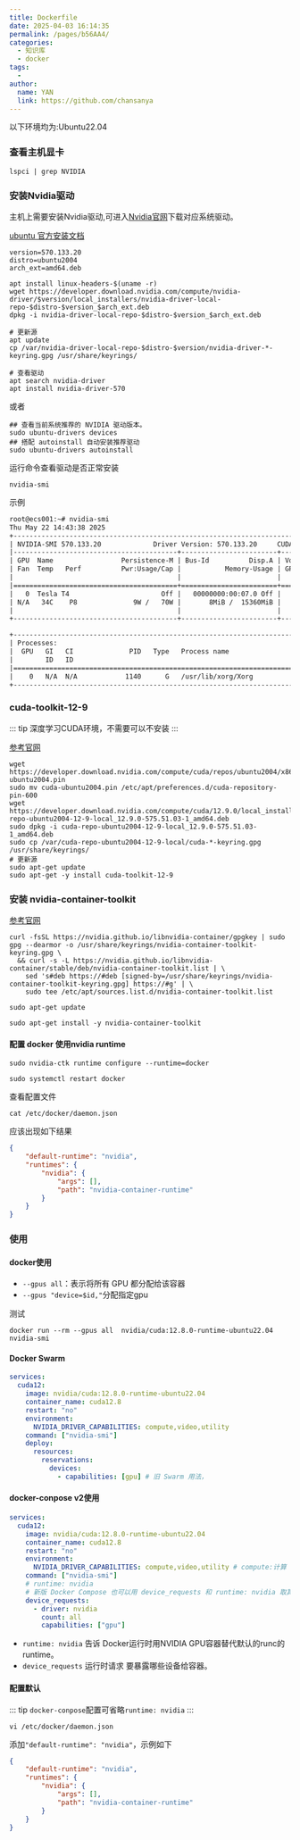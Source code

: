 ```yaml
---
title: Dockerfile
date: 2025-04-03 16:14:35
permalink: /pages/b56AA4/
categories:
  - 知识库
  - docker
tags:
  - 
author: 
  name: YAN
  link: https://github.com/chansanya
---
```




以下环境均为:Ubuntu22.04

### 查看主机显卡
```shell
lspci | grep NVIDIA
```

### 安装Nvidia驱动
主机上需要安装Nvidia驱动,可进入[Nvidia官网](https://www.nvidia.cn/drivers/lookup/)下载对应系统驱动。

[ubuntu 官方安装文档](https://docs.nvidia.com/datacenter/tesla/driver-installation-guide/index.html#ubuntu)

```shell
version=570.133.20
distro=ubuntu2004
arch_ext=amd64.deb

apt install linux-headers-$(uname -r)
wget https://developer.download.nvidia.com/compute/nvidia-driver/$version/local_installers/nvidia-driver-local-repo-$distro-$version_$arch_ext.deb
dpkg -i nvidia-driver-local-repo-$distro-$version_$arch_ext.deb

# 更新源
apt update
cp /var/nvidia-driver-local-repo-$distro-$version/nvidia-driver-*-keyring.gpg /usr/share/keyrings/

# 查看驱动
apt search nvidia-driver
apt install nvidia-driver-570
```

或者
```shell
## 查看当前系统推荐的 NVIDIA 驱动版本。
sudo ubuntu-drivers devices
## 搭配 autoinstall 自动安装推荐驱动
sudo ubuntu-drivers autoinstall
```


运行命令查看驱动是否正常安装

```shell
nvidia-smi
```
示例
```txt
root@ecs001:~# nvidia-smi
Thu May 22 14:43:38 2025
+-----------------------------------------------------------------------------------------+
| NVIDIA-SMI 570.133.20             Driver Version: 570.133.20     CUDA Version: 12.8     |
|-----------------------------------------+------------------------+----------------------+
| GPU  Name                 Persistence-M | Bus-Id          Disp.A | Volatile Uncorr. ECC |
| Fan  Temp   Perf          Pwr:Usage/Cap |           Memory-Usage | GPU-Util  Compute M. |
|                                         |                        |               MIG M. |
|=========================================+========================+======================|
|   0  Tesla T4                       Off |   00000000:00:07.0 Off |                    0 |
| N/A   34C    P8              9W /   70W |       8MiB /  15360MiB |      0%      Default |
|                                         |                        |                  N/A |
+-----------------------------------------+------------------------+----------------------+

+-----------------------------------------------------------------------------------------+
| Processes:                                                                              |
|  GPU   GI   CI              PID   Type   Process name                        GPU Memory |
|        ID   ID                                                               Usage      |
|=========================================================================================|
|    0   N/A  N/A            1140      G   /usr/lib/xorg/Xorg                        4MiB |
+-----------------------------------------------------------------------------------------+
```

### cuda-toolkit-12-9

::: tip
深度学习CUDA环境，不需要可以不安装
:::

[参考官网](https://developer.nvidia.com/cuda-downloads?target_os=Linux&target_arch=x86_64&Distribution=Ubuntu&target_version=20.04&target_type=deb_local)


```shell
wget https://developer.download.nvidia.com/compute/cuda/repos/ubuntu2004/x86_64/cuda-ubuntu2004.pin
sudo mv cuda-ubuntu2004.pin /etc/apt/preferences.d/cuda-repository-pin-600
wget https://developer.download.nvidia.com/compute/cuda/12.9.0/local_installers/cuda-repo-ubuntu2004-12-9-local_12.9.0-575.51.03-1_amd64.deb
sudo dpkg -i cuda-repo-ubuntu2004-12-9-local_12.9.0-575.51.03-1_amd64.deb
sudo cp /var/cuda-repo-ubuntu2004-12-9-local/cuda-*-keyring.gpg /usr/share/keyrings/
# 更新源
sudo apt-get update
sudo apt-get -y install cuda-toolkit-12-9
```


### 安装 nvidia-container-toolkit

[参考官网](https://docs.nvidia.com/datacenter/cloud-native/container-toolkit/latest/install-guide.html)

```shell
curl -fsSL https://nvidia.github.io/libnvidia-container/gpgkey | sudo gpg --dearmor -o /usr/share/keyrings/nvidia-container-toolkit-keyring.gpg \
  && curl -s -L https://nvidia.github.io/libnvidia-container/stable/deb/nvidia-container-toolkit.list | \
    sed 's#deb https://#deb [signed-by=/usr/share/keyrings/nvidia-container-toolkit-keyring.gpg] https://#g' | \
    sudo tee /etc/apt/sources.list.d/nvidia-container-toolkit.list
```

```shell
sudo apt-get update
```

```shell
sudo apt-get install -y nvidia-container-toolkit
```

#### 配置 docker 使用nvidia runtime
```shell
sudo nvidia-ctk runtime configure --runtime=docker
```

```shell
sudo systemctl restart docker
```

查看配置文件

```shell
cat /etc/docker/daemon.json
```

应该出现如下结果
```json
{
    "default-runtime": "nvidia",
    "runtimes": {
        "nvidia": {
            "args": [],
            "path": "nvidia-container-runtime"
        }
    }
}
```


### 使用

#### docker使用

- `--gpus all`：表示将所有 GPU 都分配给该容器
- `--gpus "device=$id,"`分配指定gpu

测试
```shell
docker run --rm --gpus all  nvidia/cuda:12.8.0-runtime-ubuntu22.04 nvidia-smi
```

#### Docker Swarm
```yaml
services:
  cuda12:
    image: nvidia/cuda:12.8.0-runtime-ubuntu22.04
    container_name: cuda12.8
    restart: "no"
    environment:
      NVIDIA_DRIVER_CAPABILITIES: compute,video,utility
    command: ["nvidia-smi"]
    deploy:
      resources:
        reservations:
          devices:
            - capabilities: [gpu] # 旧 Swarm 用法，

```
#### docker-conpose v2使用


```yaml
services:
  cuda12:
    image: nvidia/cuda:12.8.0-runtime-ubuntu22.04
    container_name: cuda12.8
    restart: "no"
    environment:
      NVIDIA_DRIVER_CAPABILITIES: compute,video,utility # compute:计算  video:视频编解码 utility:工具 all:所有模块
    command: ["nvidia-smi"]
    # runtime: nvidia
    # 新版 Docker Compose 也可以用 device_requests 和 runtime: nvidia 取其一
    device_requests:
      - driver: nvidia
        count: all
        capabilities: ["gpu"]
```

- `runtime: nvidia` 告诉 Docker运行时用NVIDIA GPU容器替代默认的runc的runtime。
- `device_requests` 运行时请求 要暴露哪些设备给容器。

#### 配置默认

::: tip
`docker-conpose`配置可省略`runtime: nvidia`
:::

```shell
vi /etc/docker/daemon.json 
```

添加`"default-runtime": "nvidia"`，示例如下
```json
{
    "default-runtime": "nvidia",
    "runtimes": {
        "nvidia": {
            "args": [],
            "path": "nvidia-container-runtime"
        }
    }
}
```

